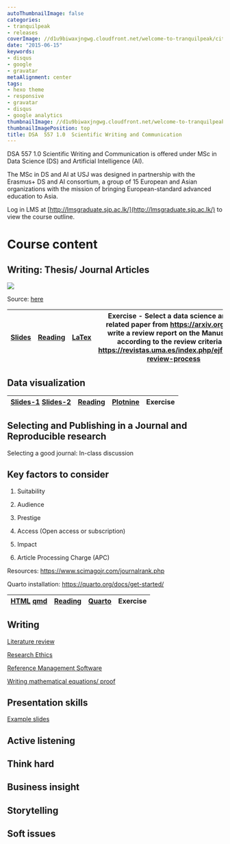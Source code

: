 ```yaml
---
autoThumbnailImage: false
categories:
- tranquilpeak
- releases
coverImage: //d1u9biwaxjngwg.cloudfront.net/welcome-to-tranquilpeak/city.jpg
date: "2015-06-15"
keywords:
- disqus
- google
- gravatar
metaAlignment: center
tags:
- hexo theme
- responsive
- gravatar
- disqus
- google analytics
thumbnailImage: //d1u9biwaxjngwg.cloudfront.net/welcome-to-tranquilpeak/city-750.jpg
thumbnailImagePosition: top
title: DSA  557 1.0  Scientific Writing and Communication
---
```


DSA  557 1.0  Scientific Writing and Communication is offered under MSc in Data Science (DS) and Artificial Intelligence (AI).

The MSc in DS and AI at USJ was designed in partnership with the Erasmus+ DS and AI consortium, a group of 15 European and Asian organizations with the mission of bringing European-standard advanced education to Asia.

Log in LMS at [http://lmsgraduate.sjp.ac.lk/](http://lmsgraduate.sjp.ac.lk/) to view the course outline.

# Course content

## Writing: Thesis/ Journal Articles

![](/slides/4_lr/guide.jpeg)

Source: [here](https://bluesyemre.com/2022/05/09/a-beginners-guide-on-how-to-write-a-journal-article-for-publication/)

|[Slides](/slides/1_thesiswriting/main.html)    	|  [Reading](https://writingcenter.fas.harvard.edu/pages/developing-thesis) | [LaTex](https://www.overleaf.com/learn/latex/Learn_LaTeX_in_30_minutes) 	|   Exercise -  	Select a data science and AI related paper from https://arxiv.org/ and write a review report on the Manuscript according to the review criteria at https://revistas.uma.es/index.php/ejfb/peer-review-process|
|:-:	|:-:	|:-:	| :-:|

## Data visualization

|[Slides-1](/slides/slides/lesson1viz.html)  [Slides-2](/slides/slides/msc2.html)  	|  [Reading](https://www.interaction-design.org/literature/article/preattentive-visual-properties-and-how-to-use-them-in-information-visualization) | [Plotnine](https://plotnine.readthedocs.io/en/stable/) 	|   Exercise 	|
|:-:	|:-:	|:-:	| :-:|

## Selecting and Publishing in a Journal and Reproducible research

Selecting a good journal: In-class discussion 

## Key factors to consider 

1. Suitability

2. Audience

3. Prestige

4. Access (Open access or subscription)

5. Impact

6. Article Processing Charge (APC)



Resources: https://www.scimagojr.com/journalrank.php

Quarto installation: https://quarto.org/docs/get-started/

|[HTML](/quarto/intro.html)   [qmd](/quarto/intro.qmd)  	|  [Reading](https://viterbischool.usc.edu/news/2022/11/the-reproducibility-crisis-in-science-these-researchers-have-a-fix/) | [Quarto](https://quarto.org/docs/get-started/) 	|   Exercise 	|
|:-:	|:-:	|:-:	| :-:|


## Writing

[Literature review](/slides/4_lr/4_lr.html)

[Research Ethics](/slides/4_lr/5_ethics.html)

[Reference Management Software]((/slides/4_lr/6_reference.html))

[Writing mathematical equations/ proof](https://www.ncbi.nlm.nih.gov/pmc/articles/PMC2929880/pdf/nihms201118.pdf)

## Presentation skills

[Example slides](https://thiyangt.github.io/RLadiesMLTS/index.html#1)


## Active listening

## Think hard

## Business insight



## Storytelling

## Soft issues












